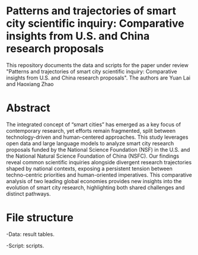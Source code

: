 # **Patterns and trajectories of smart city scientific inquiry: Comparative insights from U.S. and China research proposals**
This repository documents the data and scripts for the paper under review "Patterns and trajectories of smart city scientific inquiry: Comparative insights from U.S. and China research proposals". The authors are Yuan Lai and Haoxiang Zhao

# Abstract
The integrated concept of “smart cities” has emerged as a key focus of contemporary research, yet efforts remain fragmented, split between technology-driven and human-centered approaches. This study leverages open data and large language models to analyze smart city research proposals funded by the National Science Foundation (NSF) in the U.S. and the National Natural Science Foundation of China (NSFC). Our findings reveal common scientific inquiries alongside divergent research trajectories shaped by national contexts, exposing a persistent tension between techno-centric priorities and human-oriented imperatives. This comparative analysis of two leading global economies provides new insights into the evolution of smart city research, highlighting both shared challenges and distinct pathways.

# File structure
-Data: result tables.

-Script: scripts.
